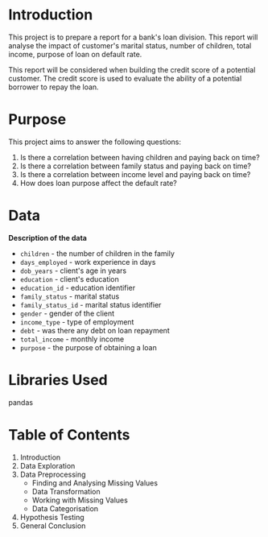 # Introduction
This project is to prepare a report for a bank's loan division. This report will analyse the impact of customer's marital status, number of children, total income, purpose of loan on default rate.

This report will be considered when building the credit score of a potential customer. The credit score is used to evaluate the ability of a potential borrower to repay the loan.

# Purpose
This project aims to answer the following questions:
1. Is there a correlation between having children and paying back on time?
2. Is there a correlation between family status and paying back on time?
3. Is there a correlation between income level and paying back on time?
4. How does loan purpose affect the default rate?

# Data
**Description of the data**
- `children` - the number of children in the family
- `days_employed` - work experience in days
- `dob_years` - client's age in years
- `education` - client's education
- `education_id` - education identifier
- `family_status` - marital status
- `family_status_id` - marital status identifier
- `gender` - gender of the client
- `income_type` - type of employment
- `debt` - was there any debt on loan repayment
- `total_income` - monthly income
- `purpose` - the purpose of obtaining a loan

# Libraries Used
pandas

# Table of Contents
1. Introduction
2. Data Exploration
3. Data Preprocessing
   - Finding and Analysing Missing Values
   - Data Transformation
   - Working with Missing Values
   - Data Categorisation
4. Hypothesis Testing
5. General Conclusion 
